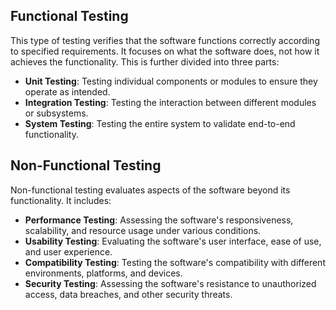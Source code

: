 ## Functional Testing 
This type of testing verifies that the software functions correctly according to specified requirements. It focuses on what the software does, not how it achieves the functionality. 
This is further divided into three parts:
- **Unit Testing**: Testing individual components or modules to ensure they operate as intended.
- **Integration Testing**: Testing the interaction between different modules or subsystems.
- **System Testing**: Testing the entire system to validate end-to-end functionality.

## Non-Functional Testing 
Non-functional testing evaluates aspects of the software beyond its functionality. It includes:
- **Performance Testing**: Assessing the software's responsiveness, scalability, and resource usage under various conditions.
- **Usability Testing**: Evaluating the software's user interface, ease of use, and user experience.
- **Compatibility Testing**: Testing the software's compatibility with different environments, platforms, and devices.
- **Security Testing**: Assessing the software's resistance to unauthorized access, data breaches, and other security threats.